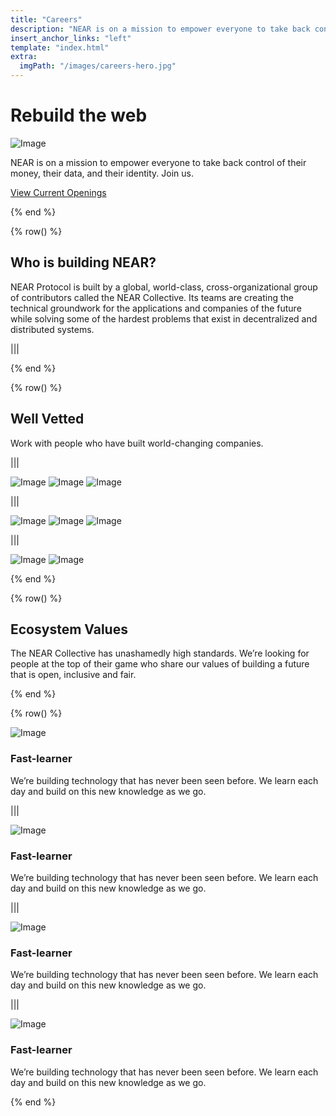 ```yaml
---
title: "Careers"
description: "NEAR is on a mission to empower everyone to take back control of their money, their data, and their identity. Join us."
insert_anchor_links: "left"
template: "index.html"
extra:
  imgPath: "/images/careers-hero.jpg"
---
```


# Rebuild the web

![Image](/images/tf_logo.png#background)

NEAR is on a mission to empower everyone to take back control of their money, their data, and their identity. Join us.

[View Current Openings](https://near.org/careers/#openings)

{% end %}

{% row() %}

## Who is building NEAR?

NEAR Protocol is built by a global, world-class, cross-organizational group of contributors called the NEAR Collective. Its teams are creating the technical groundwork for the applications and companies of the future while solving some of the hardest problems that exist in decentralized and distributed systems.

|||

{% end %}

{% row() %}

## Well Vetted

Work with people who have built world-changing companies.

|||

![Image](/images/tf_logo.png)
![Image](/images/tf_logo.png)
![Image](/images/tf_logo.png)

|||

![Image](/images/tf_logo.png)
![Image](/images/tf_logo.png)
![Image](/images/tf_logo.png)

|||

![Image](/images/tf_logo.png)
![Image](/images/tf_logo.png)

{% end %}

{% row() %}

## Ecosystem Values

The NEAR Collective has unashamedly high standards. We’re looking for people at the top of their game who share our values of building a future that is open, inclusive and fair.

{% end %}

{% row() %}

![Image](/images/tf_icon.png#small)

### Fast-learner

We’re building technology that has never been seen before. We learn each day and build on this new knowledge as we go.

|||

![Image](/images/tf_icon.png#small)

### Fast-learner

We’re building technology that has never been seen before. We learn each day and build on this new knowledge as we go.

|||

![Image](/images/tf_icon.png#small)

### Fast-learner

We’re building technology that has never been seen before. We learn each day and build on this new knowledge as we go.

|||

![Image](/images/tf_icon.png#small)

### Fast-learner

We’re building technology that has never been seen before. We learn each day and build on this new knowledge as we go.

{% end %}
